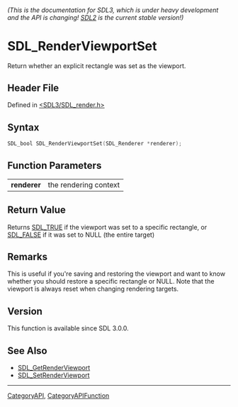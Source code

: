 ###### (This is the documentation for SDL3, which is under heavy development and the API is changing! [SDL2](https://wiki.libsdl.org/SDL2/) is the current stable version!)
# SDL_RenderViewportSet

Return whether an explicit rectangle was set as the viewport.

## Header File

Defined in [<SDL3/SDL_render.h>](https://github.com/libsdl-org/SDL/blob/main/include/SDL3/SDL_render.h)

## Syntax

```c
SDL_bool SDL_RenderViewportSet(SDL_Renderer *renderer);

```

## Function Parameters

|                  |                       |
| ---------------- | --------------------- |
| **renderer**     | the rendering context |

## Return Value

Returns [SDL_TRUE](SDL_TRUE) if the viewport was set to a specific
rectangle, or [SDL_FALSE](SDL_FALSE) if it was set to NULL (the entire
target)

## Remarks

This is useful if you're saving and restoring the viewport and want to know
whether you should restore a specific rectangle or NULL. Note that the
viewport is always reset when changing rendering targets.

## Version

This function is available since SDL 3.0.0.

## See Also

* [SDL_GetRenderViewport](SDL_GetRenderViewport)
* [SDL_SetRenderViewport](SDL_SetRenderViewport)

----
[CategoryAPI](CategoryAPI), [CategoryAPIFunction](CategoryAPIFunction)

